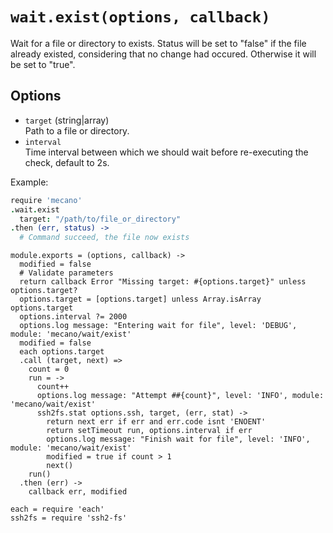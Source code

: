 
# `wait.exist(options, callback)`

Wait for a file or directory to exists. Status will be
set to "false" if the file already existed, considering that no
change had occured. Otherwise it will be set to "true".   

## Options  
  
*   `target` (string|array)   
    Path to a file or directory.    
*   `interval`   
    Time interval between which we should wait before re-executing the check,
    default to 2s.     

Example:

```coffee
require 'mecano'
.wait.exist
  target: "/path/to/file_or_directory"
.then (err, status) ->
  # Command succeed, the file now exists
```

    module.exports = (options, callback) ->
      modified = false
      # Validate parameters
      return callback Error "Missing target: #{options.target}" unless options.target?
      options.target = [options.target] unless Array.isArray options.target
      options.interval ?= 2000
      options.log message: "Entering wait for file", level: 'DEBUG', module: 'mecano/wait/exist'
      modified = false
      each options.target
      .call (target, next) =>
        count = 0
        run = ->
          count++
          options.log message: "Attempt ##{count}", level: 'INFO', module: 'mecano/wait/exist'
          ssh2fs.stat options.ssh, target, (err, stat) ->
            return next err if err and err.code isnt 'ENOENT'
            return setTimeout run, options.interval if err
            options.log message: "Finish wait for file", level: 'INFO', module: 'mecano/wait/exist'
            modified = true if count > 1
            next()
        run()
      .then (err) ->
        callback err, modified

    each = require 'each'
    ssh2fs = require 'ssh2-fs'
